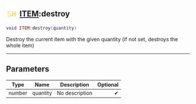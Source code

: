 ## <img src="../../.gitbook/assets/shared.png" width="32" height="32" /> [ITEM](../item/README.md):destroy

```lua
void ITEM:destroy(quantity)
```

Destroy the current item with the given quantity (if not set, destroys the whole item)

------
## Parameters

| Type   | Name | Description | Optional |
| ------ | ---- | ----------- | -------: |
| number | quantity | No description | ✔ |

